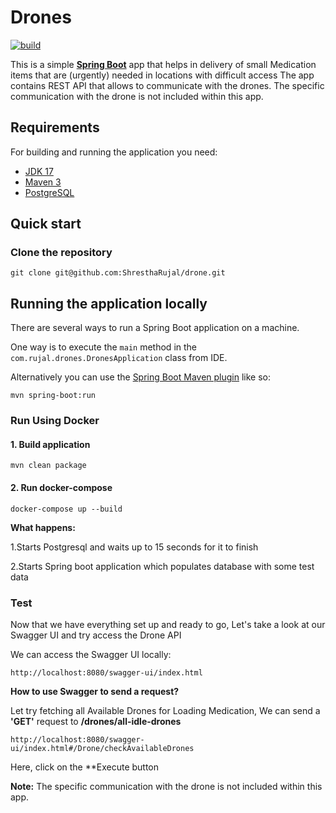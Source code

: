# Drones
[![build](https://github.com/ShresthaRujal/drone/actions/workflows/build-test.yml/badge.svg)](https://github.com/ShresthaRujal/drone/actions/workflows/build-test.yml)

This is a simple **[Spring Boot](https://spring.io/)** app that helps in delivery of small
Medication items that are (urgently) needed in locations with difficult access
The app contains REST API that allows to communicate with the drones.
The specific communication with the drone is not included within this app.

## Requirements

For building and running the application you need:

- [JDK 17](https://www.oracle.com/java/technologies/downloads/#java17)
- [Maven 3](https://maven.apache.org)
- [PostgreSQL](https://www.postgresql.org/download/) 

## Quick start

### Clone the repository

```
git clone git@github.com:ShresthaRujal/drone.git
```

## Running the application locally

There are several ways to run a Spring Boot application on a machine.

One way is to execute the `main` method in the `com.rujal.drones.DronesApplication` class from IDE.

Alternatively you can use the [Spring Boot Maven plugin](https://docs.spring.io/spring-boot/docs/current/reference/html/build-tool-plugins-maven-plugin.html) like so:

```shell
mvn spring-boot:run
```

### Run Using Docker
#### 1. Build application

```shell
mvn clean package
```
#### 2. Run docker-compose
```shell
docker-compose up --build
```
**What happens:**

1.Starts Postgresql and waits up to 15 seconds for it to finish

2.Starts Spring boot application which populates database with some test data

### Test

Now that we have everything set up and ready to go, Let's take a look at our Swagger UI and try access the Drone API

We can access the Swagger UI locally:
```
http://localhost:8080/swagger-ui/index.html
```
**How to use Swagger to send a request?**

Let try fetching all Available Drones for Loading Medication, We can send a **'GET'** request to **/drones/all-idle-drones**
```
http://localhost:8080/swagger-ui/index.html#/Drone/checkAvailableDrones
```
Here, click on the **Execute button

**Note:** The specific communication with the drone is not included within this app.
